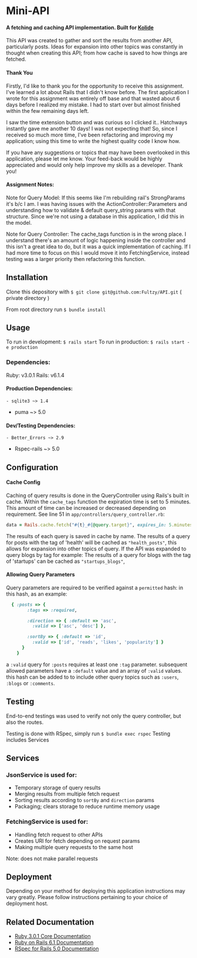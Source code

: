 # Mini-API
 #### A fetching and caching API implementation. Built for [Kolide](https://www.kolide.com/home)
This API was created to gather and sort the results from another API, particularly posts. Ideas for expansion into other topics was constantly in thought when creating this API; from how cache is saved to how things are fetched.

#### Thank You
Firstly, I'd like to thank you for the opportunity to receive this assignment. I've learned a lot about Rails that I didn't know before. The first application I wrote for this assignment was entirely off base and that wasted about 6 days before I realized my mistake. I had to start over but almost finished within the few remaining days left.

I saw the time extension button and was curious so I clicked it.. Hatchways instantly gave me another 10 days! I was not expecting that! So, since I received so much more time, I've been refactoring and improving my application; using this time to write the highest quality code I know how.

If you have any suggestions or topics that may have been overlooked in this application, please let me know. Your feed-back would be highly appreciated and would only help improve my skills as a developer. Thank you!

#### Assignment Notes:
Note for Query Model:
If this seems like I'm rebuilding rail's StrongParams it's b/c I am. I was having issues with the ActionController::Parameters and understanding how to validate & default query_string params with that structure. Since we're not using a database in this application, I did this in the model.

Note for Query Controller:
The cache_tags function is in the wrong place. I understand there's an amount of logic happening inside the controller and this isn't a great idea to do, but it was a quick implementation of caching. If I had more time to focus on this I would move it into FetchingService, instead testing was a larger priority then refactoring this function.

## Installation
Clone this depository with `$ git clone git@github.com:Fultzy/API.git` ( private directory )

From root directory run `$ bundle install `

## Usage
To run in development: `$ rails start`
To run in production: `$ rails start -e production`

### Dependencies:
Ruby: v3.0.1
Rails: v6.1.4

#### Production Dependencies:
	- sqlite3 ~> 1.4
  - puma ~> 5.0

#### Dev/Testing Dependencies:
	- Better_Errors ~> 2.9
  - Rspec-rails ~> 5.0

## Configuration
#### Cache Config
Caching of query results is done in the QueryController using Rails's built in cache. Within the `cache_tags` function the expiration time is set to 5 minutes. This amount of time can be increased or decreased depending on requirement. See line 51 in `app/controllers/query_controller.rb`:
```rb
data = Rails.cache.fetch("#{t}_#{@query.target}", expires_in: 5.minutes) {
```

The results of each query is saved in cache by name. The results of a query for posts with the tag of 'health' will be cached as `"health_posts"`, this allows for expansion into other topics of query. If the API was expanded to query blogs by tag for example: The results of a query for blogs with the tag of 'startups' can be cached as `"startups_blogs"`,  

#### Allowing Query Parameters
  Query parameters are required to be verified against a `permitted` hash: in this hash, as an example:
```rb
  { :posts => {
        :tags => :required,

        :direction => { :default => 'asc',
          :valid => ['asc', 'desc'] },

        :sortBy => { :default => 'id',
          :valid => ['id', 'reads', 'likes', 'popularity'] }
      }
    }
```
a `:valid` query for `:posts` requires at least one `:tag` parameter. subsequent allowed parameters have a `:default` value and an array of `:valid` values. this hash can be added to to include other query topics such as `:users`, `:blogs` or `:comments`.

## Testing
End-to-end testings was used to verify not only the query controller, but also the routes.

Testing is done with RSpec, simply run `$ bundle exec rspec`
Testing includes Services

## Services
### JsonService is used for:
- Temporary storage of query results
- Merging results from multiple fetch request
- Sorting results according to `sortBy` and `direction` params
- Packaging; clears storage to reduce runtime memory usage

### FetchingService is used for:
- Handling fetch request to other APIs
- Creates URI for fetch depending on request params
- Making multiple query requests to the same host

Note: does not make parallel requests

## Deployment
Depending on your method for deploying this application instructions may vary greatly.
Please follow instructions pertaining to your choice of deployment host.

## Related Documentation
- [Ruby 3.0.1 Core Documentation](https://ruby-doc.org/core-3.0.1/)
- [Ruby on Rails 6.1 Documentation](https://guides.rubyonrails.org/6_1_release_notes.html)
- [RSpec for Rails 5.0 Documentation](https://relishapp.com/rspec/rspec-rails/v/5-0/docs)

